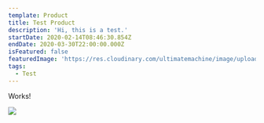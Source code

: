 ```yaml
---
template: Product
title: Test Product
description: 'Hi, this is a test.'
startDate: 2020-02-14T08:46:30.854Z
endDate: 2020-03-30T22:00:00.000Z
isFeatured: false
featuredImage: 'https://res.cloudinary.com/ultimatemachine/image/upload/v1581669841/sample.jpg'
tags:
  - Test
---
```

Works!

![](https://res.cloudinary.com/ultimatemachine/image/upload/v1581669846/samples/sheep.jpg)
